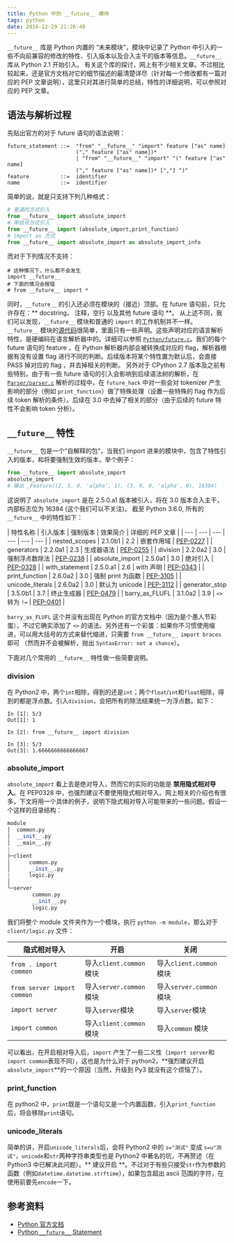 ```yaml
---
title: Python 中的 __future__ 模块
tags: python
date: 2016-12-29 21:26:49
---
```


`__future__` 库是 Python 内置的 “未来模块”，模块中记录了 Python 中引入的一些不向前兼容的修改的特性、引入版本以及合入主干的版本等信息。`__future__` 库从 Python 2.1 开始引入。
有关这个库的探讨，网上有不少相关文章。不过相比较起来，还是官方文档对它的细节描述的最清楚详尽（针对每一个修改都有一篇对应的 PEP 文章说明），这里只对其进行简单的总结，特性的详细说明，可以参照对应的 PEP 文章。

<!--more-->
## 语法与解析过程
先贴出官方的对于 future 语句的语法说明：
```
future_statement ::=  "from" "__future__" "import" feature ["as" name]
                      ("," feature ["as" name])*
                      | "from" "__future__" "import" "(" feature ["as" name]
                      ("," feature ["as" name])* [","] ")"
feature          ::=  identifier
name             ::=  identifier
```
简单的说，就是只支持下列几种格式：
```python
# 普通的方式引入
from __future__ import absolute_import
# 带括号方式引入
from __future__ import (absolute_import,print_function)
# import as 方式
from __future__ import absolute_import as absolute_import_info
```
而对于下列情况不支持：
```
# 这种情况下，什么都不会发生
import __future__
# 下面的情况会报错
# from __future__ import *
```
同时，`__future__` 的引入还必须在模块的（接近）顶部。在 future 语句前，只允许存在：** docstring， 注释，空行 以及其他 future 语句 **。
从上述不同，我们可以发现，`__future__` 模块和普通的 `import` 的工作机制并不一样。`__future__` 模块的[源代码](https://hg.python.org/cpython/file/3.6/Lib/__future__.py)很简单，里面只有一些声明。这些声明对应的语言解析特性，是硬编码在语言解析器中的。详细可以参照 [`Python/future.c`](https://hg.python.org/cpython/file/3.6/Python/future.c)。我们的每个 future 语句的 feature ，在 Python 解析器内部会被转换成对应的 flag，解析器根据有没有设置 flag 进行不同的判断。后续版本将某个特性置为默认后，会直接 PASS 掉对应的 flag ，并去掉相关的判断。
另外对于 CPython 2.7 版本及之前有些特别，由于有一些 future 语句的引入会影响到后续语法树的解析，在 [`Parser/parser.c`](https://hg.python.org/cpython/file/2.7/Parser/parser.c) 解析的过程中，在 `future_hack` 中对一些会对 tokenizer 产生影响的部分（例如 `print_function`）做了特殊处理（设置一些特殊的 flag 作为后续 token 解析的条件）。后续在 3.0 中去掉了相关的部分（由于后续的 future 特性不会影响 token 分析）。

## `__future__` 特性
`__future__` 包是一个“自解释的包”，当我们 import 进来的模块中，包含了特性引入的版本，和将要强制生效的版本，举个例子：
```python
from __future__ import absolute_import
absolute_import
# 输出 _Feature((2, 5, 0, 'alpha', 1), (3, 0, 0, 'alpha', 0), 16384)
```
这说明了 `absolute_import` 是在 2.5.0.a1 版本被引入，将在 3.0 版本合入主干，内部标志位为 16384 (这个我们可以不关注)。
截至 Python 3.6.0, 所有的 `__future__` 中的特性如下：

| 特性名称 | 引入版本 | 强制版本 | 效果简介 | 详细的 PEP 文章 |
| --- | --- | --- | --- | --- | --- |
| nested_scopes | 2.1.0b1 | 2.2 | 嵌套作用域 | [PEP-0227](https://www.python.org/dev/peps/pep-0227/) |
| generators | 2.2.0a1 | 2.3 | 生成器语法 | [PEP-0255](https://www.python.org/dev/peps/pep-0255/) |
| division | 2.2.0a2 | 3.0 | 强制浮点数除法 | [PEP-0238](https://www.python.org/dev/peps/pep-0238/) |
| absolute_import | 2.5.0a1 | 3.0 | 绝对引入 | [PEP-0328](https://www.python.org/dev/peps/pep-0328/) |
| with_statement | 2.5.0.a1 | 2.6 | with 声明 | [PEP-0343](https://www.python.org/dev/peps/pep-343/) |
| print_function | 2.6.0a2 | 3.0 | 强制 print 为函数 | [PEP-3105](https://www.python.org/dev/peps/pep-3105/) |
| unicode_literals | 2.6.0a2 | 3.0 | 默认为 unicode | [PEP-3112](https://www.python.org/dev/peps/pep-3112/) |
| generator_stop | 3.5.0b1 | 3.7 | 终止生成器 | [PEP-0479](https://www.python.org/dev/peps/pep-0479/) |
| barry_as_FLUFL | 3.1.0a2 | 3.9 | `<>` 转为 `!=` | [PEP-0401](https://www.python.org/dev/peps/pep-0401/) |

`barry_as_FLUFL` 这个并没有出现在 Python 的官方文档中（因为是个愚人节彩蛋），不过它确实添加了 `<>` 的语法。另外还有一个彩蛋：如果你不习惯使用缩进，可以用大括号的方式来替代缩进，只需要 `from __future__ import braces` 即可 （然而并不会被解析，抛出 `SyntaxError: not a chance`）。

下面对几个常用的 `__future__` 特性做一些简要说明。

### division
在 Python2 中，两个`int`相除，得到的还是`int`；两个`float`/`int`和`float`相除，得到的都是浮点数。引入`division`，会把所有的除法结果统一为浮点数。如下：
```
In [1]: 5/3
Out[1]: 1

In [2]: from __future__ import division

In [3]: 5/3
Out[3]: 1.6666666666666667
```
### absolute_import
`absolute_import` 看上去是绝对导入，然而它的实际的功能是 **禁用隐式相对导入**。在 PEP0328 中，也强烈建议不要使用隐式相对导入。网上相关的介绍也有很多，下文将用一个具体的例子，说明下隐式相对导入可能带来的一些问题。假设一个这样的目录结构：
```python
module
│  common.py
│  __init__.py
│  __main__.py
|
├─client
│      common.py
│      __init__.py
|      logic.py
│
└─server
        common.py
        __init__.py
        logic.py
```
我们将整个 module 文件夹作为一个模块，执行 `python -m module`，那么对于 `client/logic.py` 文件：

| 隐式相对导入 | 开启 | 关闭 |
| --- | --- | --- |
| `from . import common` | 导入`client.common`模块 | 导入`client.common`模块 |
| `from server import common` | 导入`server.common`模块 | 导入`server.common` 模块 |
| `import server` | 导入`server`模块 | 导入`server`模块 |
| `import common` | 导入`client.common`模块 | 导入`common` 模块 |

可以看出，在开启相对导入后，`import` 产生了一些二义性（`import server`和`import common`表现不同），这也是为什么对于 python2，**强烈建议开启`absolute_import`**的一个原因（当然，升级到 Py3 就没有这个烦恼了）。

### print_function
在 python2 中，`print`既是一个语句又是一个内置函数，引入`print_function`后，将会移除`print`语句。

### unicode_literals
简单的讲，开启`unicode_literals`后，会将 Python2 中的 `s="测试"` 变成 `s=u"测试"`，`unicode`和`str`两种字符串类型也是 Python2 中著名的坑，不再赘述（在 Python3 中已解决此问题）。** 建议开启 **。不过对于有些只接受`str`作为参数的函数（例如`datetime.datetime.strftime`），如果包含超出 ascii 范围的字符，在使用前要先`encode`一下。

## 参考资料
- [Python 官方文档](https://docs.python.org/3/library/__future__.html)
- [Python `__future__` Statement](https://docs.python.org/3/reference/simple_stmts.html#future)
